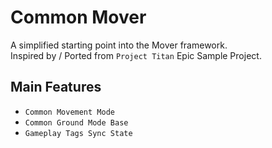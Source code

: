 # Common Mover
A simplified starting point into the Mover framework.  
Inspired by / Ported from ``Project Titan`` Epic Sample Project.

## Main Features
- ``Common Movement Mode``
- ``Common Ground Mode Base``
- ``Gameplay Tags Sync State``
